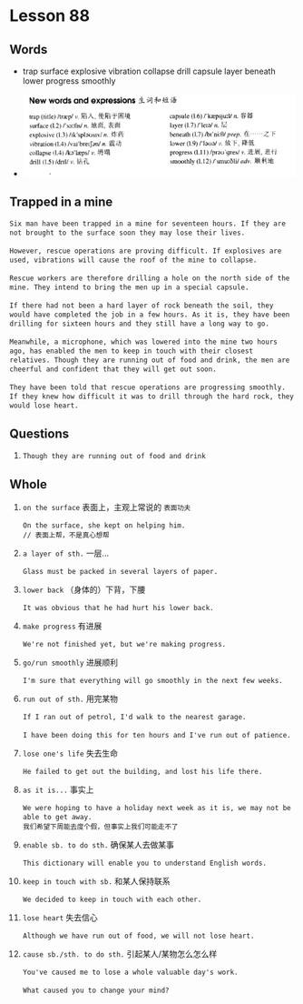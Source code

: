 # Lesson 88

## Words

- trap surface explosive vibration collapse drill capsule layer beneath lower progress smoothly

- ![Words](../../../Images/Part2/09/words-88.png)

## Trapped in a mine

```
Six man have been trapped in a mine for seventeen hours. If they are not brought to the surface soon they may lose their lives.

However, rescue operations are proving difficult. If explosives are used, vibrations will cause the roof of the mine to collapse.

Rescue workers are therefore drilling a hole on the north side of the mine. They intend to bring the men up in a special capsule.

If there had not been a hard layer of rock beneath the soil, they would have completed the job in a few hours. As it is, they have been drilling for sixteen hours and they still have a long way to go.

Meanwhile, a microphone, which was lowered into the mine two hours ago, has enabled the men to keep in touch with their closest relatives. Though they are running out of food and drink, the men are cheerful and confident that they will get out soon.

They have been told that rescue operations are progressing smoothly. If they knew how difficult it was to drill through the hard rock, they would lose heart.
```

## Questions

1. `Though they are running out of food and drink`

## Whole

1. `on the surface` 表面上，主观上常说的 `表面功夫`

   ```
   On the surface, she kept on helping him.
   // 表面上帮，不是真心想帮
   ```

2. `a layer of sth.` 一层...

   ```
   Glass must be packed in several layers of paper.
   ```

3. `lower back` （身体的）下背，下腰

   ```
   It was obvious that he had hurt his lower back.
   ```

4. `make progress` 有进展

   ```
   We're not finished yet, but we're making progress.
   ```

5. `go/run smoothly` 进展顺利

   ```
   I'm sure that everything will go smoothly in the next few weeks.
   ```

6. `run out of sth.` 用完某物

   ```
   If I ran out of petrol, I'd walk to the nearest garage.

   I have been doing this for ten hours and I've run out of patience.
   ```

7. `lose one's life` 失去生命

   ```
   He failed to get out the building, and lost his life there.
   ```

8. `as it is...` 事实上

   ```
   We were hoping to have a holiday next week as it is, we may not be able to get away.
   我们希望下周能去度个假，但事实上我们可能走不了
   ```

9. `enable sb. to do sth.` 确保某人去做某事

   ```
   This dictionary will enable you to understand English words.
   ```

10. `keep in touch with sb.` 和某人保持联系

    ```
    We decided to keep in touch with each other.
    ```

11. `lose heart` 失去信心

    ```
    Although we have run out of food, we will not lose heart.
    ```

12. `cause sb./sth. to do sth.` 引起某人/某物怎么怎么样

    ```
    You've caused me to lose a whole valuable day's work.

    What caused you to change your mind?
    ```
